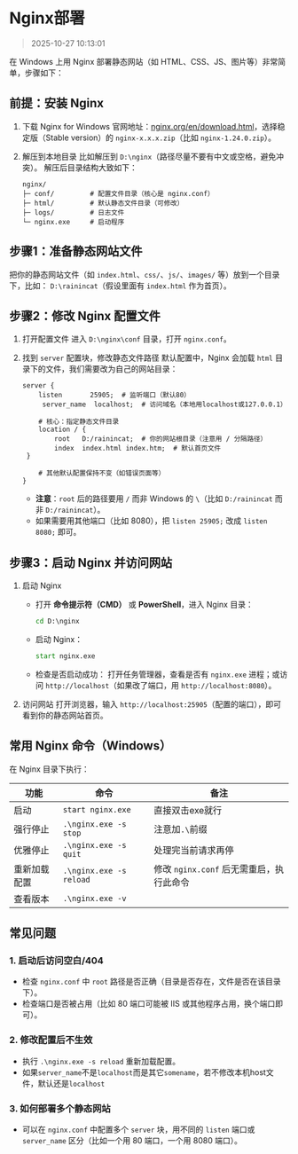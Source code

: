 # Nginx部署

> 2025-10-27 10:13:01

在 Windows 上用 Nginx 部署静态网站（如 HTML、CSS、JS、图片等）非常简单，步骤如下：


## 前提：安装 Nginx
1. 下载 Nginx for Windows 
   官网地址：[nginx.org/en/download.html](https://nginx.org/en/download.html)，选择稳定版（Stable version）的 `nginx-x.x.x.zip`（比如 `nginx-1.24.0.zip`）。  
2. 解压到本地目录 
   比如解压到 `D:\nginx`（路径尽量不要有中文或空格，避免冲突）。
   解压后目录结构大致如下：  
   
   ```
   nginx/
   ├─ conf/         # 配置文件目录（核心是 nginx.conf）
   ├─ html/         # 默认静态文件目录（可修改）
   ├─ logs/         # 日志文件
   └─ nginx.exe     # 启动程序
   ```


## 步骤1：准备静态网站文件
把你的静态网站文件（如 `index.html`、`css/`、`js/`、`images/` 等）放到一个目录下，比如：
`D:\rainincat`（假设里面有 `index.html` 作为首页）。


## 步骤2：修改 Nginx 配置文件
1. 打开配置文件 
   进入 `D:\nginx\conf` 目录，打开 `nginx.conf`。  
2. 找到 `server` 配置块，修改静态文件路径 
   默认配置中，Nginx 会加载 `html` 目录下的文件，我们需要改为自己的网站目录：  
   
   ```nginx
   server {
       listen       25905;  # 监听端口（默认80）
    	server_name  localhost;  # 访问域名（本地用localhost或127.0.0.1）
   
       # 核心：指定静态文件目录
       location / {
           root   D:/rainincat;  # 你的网站根目录（注意用 / 分隔路径）
           index  index.html index.htm;  # 默认首页文件
    }
   
       # 其他默认配置保持不变（如错误页面等）
   }
   ```
   - **注意**：`root` 后的路径要用 `/` 而非 Windows 的 `\`（比如 `D:/rainincat` 而非 `D:/rainincat`）。  
   - 如果需要用其他端口（比如 8080），把 `listen 25905;` 改成 `listen 8080;` 即可。


## 步骤3：启动 Nginx 并访问网站
1. 启动 Nginx  
   - 打开 **命令提示符（CMD）** 或 **PowerShell**，进入 Nginx 目录：  
     ```cmd
     cd D:\nginx
     ```
   - 启动 Nginx：  
     ```cmd
     start nginx.exe
     ```
   - 检查是否启动成功：
     打开任务管理器，查看是否有 `nginx.exe` 进程；或访问 `http://localhost`（如果改了端口，用 `http://localhost:8080`）。  

2. 访问网站
   打开浏览器，输入 `http://localhost:25905`（配置的端口），即可看到你的静态网站首页。


## 常用 Nginx 命令（Windows）
在 Nginx 目录下执行：  

| 功能 | 命令 | 备注 |
| ---- | ---- | ---- |
| 启动 |  `start nginx.exe`    | 直接双击exe就行 |
| 强行停止 | `.\nginx.exe -s stop` | 注意加`.\`前缀 |
| 优雅停止 | `.\nginx.exe -s quit` | 处理完当前请求再停 |
| 重新加载配置 | `.\nginx.exe -s reload` | 修改 `nginx.conf` 后无需重启，执行此命令 |
| 查看版本 | `.\nginx.exe -v` |      |


## 常见问题
### 1. 启动后访问空白/404
   - 检查 `nginx.conf` 中 `root` 路径是否正确（目录是否存在，文件是否在该目录下）。  
   - 检查端口是否被占用（比如 80 端口可能被 IIS 或其他程序占用，换个端口即可）。  

### 2. 修改配置后不生效
   - 执行 `.\nginx.exe -s reload` 重新加载配置。  
   - 如果`server_name`不是`localhost`而是其它`somename`，若不修改本机host文件，默认还是`localhost`

### 3. 如何部署多个静态网站
   - 可以在 `nginx.conf` 中配置多个 `server` 块，用不同的 `listen` 端口或 `server_name` 区分（比如一个用 80 端口，一个用 8080 端口）。
